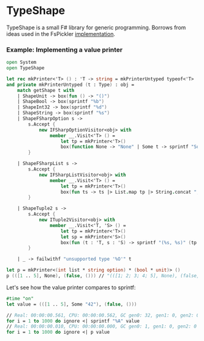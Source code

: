 # TypeShape

TypeShape is a small F# library for generic programming.
Borrows from ideas used in the FsPickler [implementation](http://mbraceproject.github.io/FsPickler/overview.html#Pickler-Generation).

### Example: Implementing a value printer

```fsharp
open System
open TypeShape

let rec mkPrinter<'T> () : 'T -> string = mkPrinterUntyped typeof<'T> :?> _
and private mkPrinterUntyped (t : Type) : obj =
    match getShape t with
    | ShapeUnit -> box(fun () -> "()")
    | ShapeBool -> box(sprintf "%b")
    | ShapeInt32 -> box(sprintf "%d")
    | ShapeString -> box(sprintf "%s")
    | ShapeFSharpOption s ->
        s.Accept {
            new IFSharpOptionVisitor<obj> with
                member __.Visit<'T> () =
                    let tp = mkPrinter<'T>()
                    box(function None -> "None" | Some t -> sprintf "Some (%s)" (tp t))
        }

    | ShapeFSharpList s ->
        s.Accept {
            new IFSharpListVisitor<obj> with
                member __.Visit<'T> () =
                    let tp = mkPrinter<'T>()
                    box(fun ts -> ts |> List.map tp |> String.concat "; " |> sprintf "[%s]")
        }

    | ShapeTuple2 s ->
        s.Accept {
            new ITuple2Visitor<obj> with
                member __.Visit<'T, 'S> () =
                    let tp = mkPrinter<'T>()
                    let sp = mkPrinter<'S>()
                    box(fun (t : 'T, s : 'S) -> sprintf "(%s, %s)" (tp t) (sp s))
        }

    | _ -> failwithf "unsupported type '%O'" t

let p = mkPrinter<(int list * string option) * (bool * unit)> ()
p (([1 .. 5], None), (false, ())) // "(([1; 2; 3; 4; 5], None), (false, ()))"
```
Let's see how the value printer compares to sprintf:
```fsharp
#time "on"
let value = (([1 .. 5], Some "42"), (false, ()))

// Real: 00:00:00.561, CPU: 00:00:00.562, GC gen0: 32, gen1: 0, gen2: 0
for i = 1 to 1000 do ignore <| sprintf "%A" value
// Real: 00:00:00.010, CPU: 00:00:00.000, GC gen0: 1, gen1: 0, gen2: 0
for i = 1 to 1000 do ignore <| p value
```